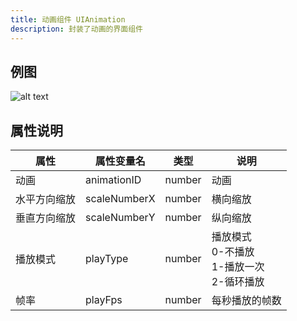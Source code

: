 ```yaml
---
title: 动画组件 UIAnimation
description: 封装了动画的界面组件
---
```


## 例图

![alt text](https://cdn.gcw.wiki/gcw/image/zh_hans/getting-started/13.interface/13.uianimation/image.png)

## 属性说明

| 属性         | 属性变量名   | 类型   | 说明                                             |
| ------------ | ------------ | ------ | ------------------------------------------------ |
| 动画         | animationID  | number | 动画                                             |
| 水平方向缩放 | scaleNumberX | number | 横向缩放                                         |
| 垂直方向缩放 | scaleNumberY | number | 纵向缩放                                         |
| 播放模式     | playType     | number | 播放模式<br>0-不播放<br>1-播放一次<br>2-循环播放 |
| 帧率         | playFps      | number | 每秒播放的帧数                                   |

<!-- ## 参考-API

- API-单机版-动画组件:UIAnimation -->
